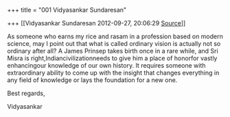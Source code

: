 +++
title = "001 Vidyasankar Sundaresan"

+++
[[Vidyasankar Sundaresan	2012-09-27, 20:06:29 [Source](https://groups.google.com/g/bvparishat/c/EHU_8uytcdQ)]]





As someone who earns my rice and rasam in a profession based on modern science, may I point out that what is called ordinary vision is actually not so ordinary after all? A James Prinsep takes birth once in a rare while, and Sri Misra is right,Indiancivilizationneeds to give him a place of honorfor vastly enhancingour knowledge of our own history. It requires someone with extraordinary ability to come up with the insight that changes everything in any field of knowledge or lays the foundation for a new one.

  
Best regards,

Vidyasankar

